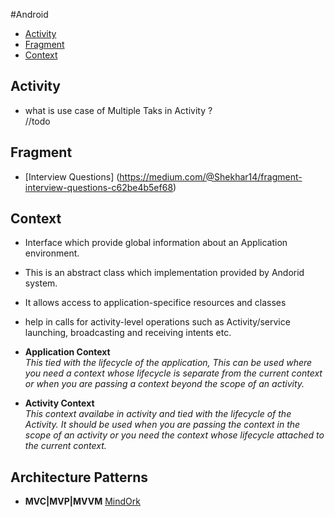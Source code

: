 #Android

* [Activity](##activity)
* [Fragment](##fragment)
* [Context](##context)


## Activity
- what is use case of Multiple Taks in Activity ? </br> //todo

## Fragment
- [Interview Questions] (https://medium.com/@Shekhar14/fragment-interview-questions-c62be4b5ef68)

## Context
- Interface which provide global information about an Application environment.
- This is an abstract class which implementation provided by Andorid system.
- It allows access to application-specifice resources and classes
- help in calls for activity-level operations such as Activity/service launching, broadcasting and receiving intents etc.

- **Application Context** </br>
_This tied with the lifecycle of the application, This can be used where you need a context whose lifecycle is separate from the current context or when you are passing a context beyond the scope of an activity._

- **Activity Context** </br>
_This context availabe in activity and tied with the lifecycle of the Activity. It should be used when you are passing the context in the scope of an activity or you need the context whose lifecycle attached to the current context._


## Architecture Patterns

- **MVC|MVP|MVVM** [MindOrk](https://blog.mindorks.com/mvc-mvp-mvvm-architecture-in-android)




